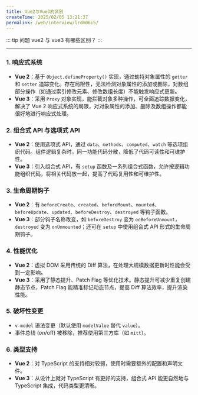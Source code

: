 ```yaml
---
title: Vue2与Vue3的区别
createTime: 2025/02/05 13:21:37
permalink: /web/interview/lrdm06i5/
---
```


::: tip 问题
vue2 与 vue3 有哪些区别？
:::

---

### 1. 响应式系统
- **Vue 2**：基于 `Object.defineProperty()` 实现，通过劫持对象属性的 `getter` 和 `setter` 追踪变化。存在局限性，无法检测对象属性的添加或删除，对数组部分操作（如通过索引修改元素、修改数组长度）不能触发响应式更新。
- **Vue 3**：采用 `Proxy` 对象实现，能拦截对象多种操作，可全面追踪数据变化，解决了 Vue 2 响应式系统的局限，对对象属性的添加、删除及数组操作都能很好地进行响应式处理。

### 2. 组合式 API 与选项式 API
- **Vue 2**：使用选项式 API，通过 `data`、`methods`、`computed`、`watch` 等选项组织代码。组件逻辑复杂时，同一功能代码分散，降低了代码可读性和可维护性。
- **Vue 3**：引入组合式 API，有 `setup` 函数及一系列组合式函数，允许按逻辑功能组织代码，将相关代码放一起，提高了代码复用性和可维护性。

### 3. 生命周期钩子
- **Vue 2**：有 `beforeCreate`、`created`、`beforeMount`、`mounted`、`beforeUpdate`、`updated`、`beforeDestroy`、`destroyed` 等钩子函数。
- **Vue 3**：部分钩子名称改变，如 `beforeDestroy` 变为 `onBeforeUnmount`，`destroyed` 变为 `onUnmounted`；还可在 `setup` 中使用组合式 API 形式的生命周期钩子。

### 4. 性能优化
- **Vue 2**：虚拟 DOM 采用传统的 Diff 算法，在处理大规模数据更新时性能会受到一定影响。
- **Vue 3**：采用了静态提升、Patch Flag 等优化技术。静态提升可减少重复创建静态节点，Patch Flag 能精准标记动态节点，提高 Diff 算法效率，提升渲染性能。

### 5. 破坏性变更

- `v-model` 语法变更（默认使用 `modelValue` 替代 `value`）。
- 事件总线 ($on/$off) 被移除，推荐使用第三方库（如 `mitt`）。

### 6. 类型支持
- **Vue 2**：对 TypeScript 的支持相对较弱，使用时需要额外的配置和声明文件。
- **Vue 3**：从设计上就对 TypeScript 有更好的支持，组合式 API 能更自然地与 TypeScript 集成，代码类型更清晰。 
